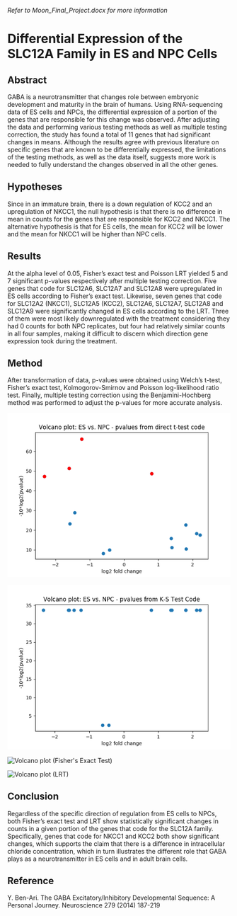 *Refer to Moon_Final_Project.docx for more information*

# Differential Expression of the SLC12A Family in ES and NPC Cells

## Abstract
GABA is a neurotransmitter that changes role between embryonic development and maturity in the brain of humans.  Using RNA-sequencing data of ES cells and NPCs, the differential expression of a portion of the genes that are responsible for this change was observed.  After adjusting the data and performing various testing methods as well as multiple testing correction, the study has found a total of 11 genes that had significant changes in means.  Although the results agree with previous literature on specific genes that are known to be differentially expressed, the limitations of the testing methods, as well as the data itself, suggests more work is needed to fully understand the changes observed in all the other genes.    

## Hypotheses
Since in an immature brain, there is a down regulation of KCC2 and an upregulation of NKCC1,  the null hypothesis is that there is no difference in mean in counts for the genes that are responsible for KCC2 and NKCC1.  The alternative hypothesis is that for ES cells, the mean for KCC2 will be lower and the mean for NKCC1 will be higher than NPC cells. 

## Results
At the alpha level of 0.05, Fisher’s exact test and Poisson LRT yielded 5 and 7 significant p-values respectively after multiple testing correction.  Five genes that code for SLC12A6, SLC12A7 and SLC12A8 were upregulated in ES cells according to Fisher’s exact test.  Likewise, seven genes that code for SLC12A2 (NKCC1), SLC12A5 (KCC2), SLC12A6, SLC12A7, SLC12A8 and SLC12A9 were significantly changed in ES cells according to the LRT.  Three of them were most likely downregulated with the treatment considering they had 0 counts for both NPC replicates, but four had relatively similar counts in all four samples, making it difficult to discern which direction gene expression took during the treatment.  

## Method
After transformation of data, p-values were obtained using Welch’s t-test, Fisher’s exact test, Kolmogorov-Smirnov and Poisson log-likelihood ratio test.  Finally, multiple testing correction using the Benjamini-Hochberg method was performed to adjust the p-values for more accurate analysis.

![Volcano plot (Welch's t-test)](/Diagrams/volcano_ttest.png?raw=true "Volcano plot (Welch's t-test)")

![Volcano plot (K-S test)](/Diagrams/volcano_KS.png?raw=true "Volcano plot (K-S test)")

![Volcano plot (Fisher's Exact Test)](/Diagrams/Fisher.png?raw=true "Volcano plot (Fisher's Exact Test)")

![Volcano plot (LRT)](/Diagrams/LRT.png?raw=true "Volcano plot (Poisson Log-Likelihood Ratio Test)")

## Conclusion
Regardless of the specific direction of regulation from ES cells to NPCs, both Fisher’s exact test and LRT show statistically significant changes in counts in a given portion of the genes that code for the SLC12A family.  Specifically, genes that code for NKCC1 and KCC2 both show significant changes, which supports the claim that there is a difference in intracellular chloride concentration, which in turn illustrates the different role that GABA plays as a neurotransmitter in ES cells and in adult brain cells.   


## Reference
Y. Ben-Ari. The GABA Excitatory/Inhibitory Developmental Sequence: A Personal Journey.   Neuroscience 279 (2014) 187-219
